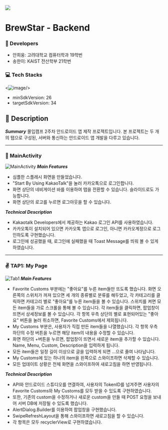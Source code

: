 <img src="https://capsule-render.vercel.app/api?type=soft&color=006F3F&height=80&section=header&text=☕BrewStar☕&fontSize=50&fontColor=D1E7E0"/>

# BrewStar - Backend

### 👥 Developers
- 안희웅: 고려대학교 컴퓨터학과 19학번
- 송한이: KAIST 전산학부 21학번

### 💻 Tech Stacks
<![image](https://github.com/MadCamp-2ndWeek-BrewStar/BrewStar_backEnd/assets/102745492/aa296902-a309-4b79-8f89-f2341082f734)/>
- minSdkVersion: 26
- targetSdkVersion: 34

## 📢 Description

***Summary***
몰입캠프 2주차 안드로이드 앱 제작 프로젝트입니다.
본 프로젝트는 두 개의 탭으로 구성된, 서버와 통신하는 안드로이드 앱 개발을 다루고 있습니다.

---

### 📱 MainActivity
![MainActivity](https://github.com/MadCamp-2ndWeek-BrewStar/BrewStar_FrontEnd/assets/112535704/1e6d4c5c-1ac2-428f-b74d-08bb938b8f16)
***Main Features***
- 심플한 스플레시 화면을 만들었습니다.
- "Start By Using KakaoTalk"을 눌러 카카오톡으로 로그인합니다.
- 화면 상단의 네비게이션 바를 이용하여 탭을 전환할 수 있습니다. 슬라이드로도 가능합니다.
- 화면 상단의 로고를 누르면 로그아웃을 할 수 있습니다.

***Technical Description***
- Kakaotalk Developers에서 제공하는 Kakao 로그인 API를 사용하였습니다.
- 카카오톡이 설치되어 있으면 카카오톡 앱으로 로그인, 아니면 카카오계정으로 로그인하도록 구현했습니다.
- 로그인에 성공했을 때, 로그인에 실패했을 때 Toast Message를 띄워 볼 수 있게 하였습니다.

---

### ✌️ TAP1: My Page
![Tab1](https://github.com/MadCamp-2ndWeek-BrewStar/BrewStar_FrontEnd/assets/112535704/63a67328-1d2c-443b-a955-e1dd5fd73553)
***Main Features***
- Favorite Customs 부분에는 "좋아요"를 누른 item들만 뜨도록 했습니다.
  화면 오른쪽의 스위치가 꺼져 있으면 세 개의 종류별로 분류를 해두었고, 각 카테고리를 클릭하면 카테고리 별로 "좋아요"를 누른 item들을 볼 수 있습니다.
  스위치를 켜면 모든 item들을 가로 스크롤을 통해 볼 수 있습니다.
  각 item들을 클릭하면, 팝업창이 뜨면서 상세정보를 볼 수 있습니다.
  각 항목 우측 상단의 별로 표현되어있는 "좋아요" 버튼을 눌러 취소하면, Favorite Customs에서 제외됩니다.
- My Customs 부분은, 사용자가 직접 만든 item들을 나열했습니다.
  각 항목 우측 하단의 수정 버튼을 누르면 해당 item의 내용을 수정할 수 있습니다.
- 화면 하단의 +버튼을 누르면, 팝업창이 뜨면서 새로운 item을 추가할 수 있습니다. Name, Menu, Custom, Description을 입력하게 됩니다.
- 모든 item들은 일정 길이 이상으로 글을 입력하게 되면 ...으로 줄여 나타납니다.
- My Customs에 있는 하나의 item을 왼쪽으로 스와이프하면 삭제할 수 있습니다.
- 모든 업데이트 상황은 전체 화면을 스와이프하여 새로고침을 하면 반영됩니다.

***Technical Description***
- API와 안드로이드 스튜디오를 연결하여, 사용자의 TokenID를 넘겨주면 사용자의 Favorite Customs와 My Customs를 모두 받을 수 있도록 구현하였습니다.
- 또한, 기존의 custom을 수정하거나 새로운 custom을 만들 때 POST 요청을 보내어 서버 DB에 저장될 수 있도록 했습니다.
- AlertDialog.Builder를 이용하여 팝업창을 구현했습니다.
- SwipeRefreshLayout을 통해 스와이프하면 새로고침을 할 수 있습니다.
- 각 항목은 모두 recyclerView로 구현하였습니다.
